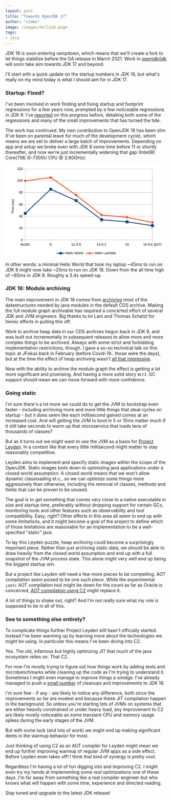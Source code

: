 ```yaml
---
layout: post
title: "Towards OpenJDK 17"
author: "cl4es"
image: /images/hello16.png#
tags:
- java
---
```


JDK 16 is soon entering rampdown, which means that we'll create a fork to let things stabilize before the GA release in March 2021. Work in [openjdk/jdk](https://github.com/openjdk/jdk) will soon take aim towards JDK 17 and beyond. 

I'll start with a quick update on the startup numbers in JDK 16, but what's really on my mind today is what _I_ should aim for in JDK 17.

### Startup: Fixed?

I've been involved in work finding and fixing startup and footprint regressions for a few years now, prompted by a few noticeable regressions in JDK 9. I've [reported](https://cl4es.github.io/2019/11/20/OpenJDK-Startup-Update.html) on this progress before, detailing both some of the regressions and many of the small improvements that has turned the tide. 

The work has continued. My own contribution to OpenJDK 16 has been slim (I've been on parental leave for much of the development cycle), which means we are set to deliver a large batch of improvements. Depending on app and setup we broke even with JDK 8 some time before 11 or shortly thereafter, and now we're just incrementally widening that gap (Intel(R) Core(TM) i5-7300U CPU @ 2.60GHz):

<img src="/images/hello16.png" alt="Hello World and Hello Lambda and Concat numbers from JDK 8 through 16"/>

In other words: a minimal Hello World that took my laptop ~45ms to run on JDK 8 might now take ~25ms to run on JDK 16. Down from the all time high of ~85ms in JDK 9. Roughly a 3.4x speed-up.

### JDK 16: Module archiving

The main improvement in JDK 16 comes from [archiving](https://github.com/openjdk/jdk/commit/03a4df0acd103702e52dcd01c3f03fda4d7b04f5) most of the datastructures needed by java modules in the default CDS archive. Making the full module graph archivable has required a concerted effort of several JDK and JVM engineers. Big thanks to Ioi Lam and Thomas Schatzl for heroic efforts in pulling this off. 

Work to archive heap data in our CDS archives begun back in JDK 9, and was built out incrementally in subsequent releases to allow more and more complex things to be archived. Always with some strict and forbidding implementation restrictions, though. I gave a so-so technical talk on this topic at JFokus back in February (before Covid-19.. those were the days), but at the time the effect of heap archiving wasn't [all that impressive](http://cr.openjdk.java.net/~redestad/slides/heap_archiving.pdf).

Now with the ability to archive the module graph the effect is getting a lot more significant and promising. And having a more solid story w.r.t. GC support should mean we can move forward with more confidence.

### Going static

I'm sure there's a lot more we could do to get the JVM to bootstrap even faster - including archiving more and more little things that steal cycles on startup - but it does seem like each millisecond gained comes at an increased cost. And will getting the JVM to boot in 5 or 10ms matter much if it still take seconds to warm up that microservice that loads tens of thousands of classes?

But as it turns out we might want to use the JVM as a basis for [Project Leyden](https://mail.openjdk.java.net/pipermail/discuss/2020-April/005429.html). In a context like that every little millisecond might matter to stay reasonably competitive. 

Leyden aims to implement and specify static images within the scope of the OpenJDK. Static images boils down to optimizing java applications under a closed world assumption. A closed world means that we won't allow dynamic classloading et.c., so we can optimize some things more aggressively than otherwise, including the removal of classes, methods and fields that can be proven to be unused. 

The goal is to get something that comes very close to a native executable in size and startup time, preferably without dropping support for certain GCs, monitoring tools and other features such as observability and tool compatibility. Easy, right? Other efforts in this area all seem to end up with some limitations, and it might become a goal of the project to define which of those limitations are reasonable for an implementation to be a well-specified "static" java.

To lay this Leyden puzzle, heap archiving could become a surprisingly important piece. Rather than just archiving static data, we should be able to draw heavily from the closed world assumption and end up with a full snapshot of the JVM process state. This alone might very well end up being the biggest startup win.

But a project like Leyden will need a few more pieces to be compelling. AOT compilation seem poised to be one such piece. While the experimental `jaotc` AOT compilation tool might be down for the count as far as Oracle is concerned, [AOT compilation using C2](https://github.com/openjdk/jdk/pull/960#issuecomment-722023038) might replace it.

A lot of things to shake out, right? And I'm not really sure what my role is supposed to be in all of this.

### See to something else entirely?

To complicate things further Project Leyden still hasn't officially started. Instead I've been warming up by learning more about the technologies we _might_ be using. In particular this means I've been diving into C2. 

Yes. The old, infamous but highly optimzing JIT that much of the java ecosystem relies on. That C2.

For now I'm mostly trying to figure out how things work by adding tests and microbenchmarks while cleaning up the code as I'm trying to understand it. Sometimes I might even manage to improve things a smidge. I've already managed to push a [small number](https://bugs.openjdk.java.net/browse/JDK-8256274?jql=labels%20in%20(startup)%20and%20labels%20in%20(c2)) of cleanups and improvements to JDK 16.

I'm sure few - if any - are likely to notice any difference, both since the improvements so far are modest and because these JIT compilation happen in the background. So unless you're starting lots of JVMs on systems that are either heavily constrained or under heavy load, any improvement to C2 are likely mostly noticeable as some transient CPU and memory usage spikes during the early stages of the JVM. 

But with some luck (and lots of work) we might end up making significant dents in the warmup behavior for most.

Just thinking of using C2 as an AOT compiler for Leyden might mean we end up further improving warmup of regular JVM apps as a side effect. Before Leyden even takes off! I think that kind of synergy is pretty cool.

Regardless I'm having a lot of fun digging into and improving C2. I might even try my hands at implementing some _real_ optimizations one of these days. I'm far away from something like a real compiler engineer but who knows what will happen with some time, experience and directed reading.

Stay tuned and upgrade to the latest JDK release!